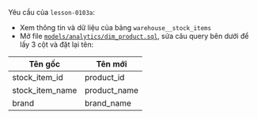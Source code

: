 Yêu cầu của `lesson-0103a`:
- Xem thông tin và dữ liệu của bảng `warehouse__stock_items`
- Mở file [`models/analytics/dim_product.sql`](../models/analytics/dim_product.sql), sửa câu query bên dưới để lấy 3 cột và đặt lại tên:

| Tên gốc         | Tên mới      |
|-----------------|--------------|
| stock_item_id   | product_id   |
| stock_item_name | product_name |
| brand           | brand_name   |
